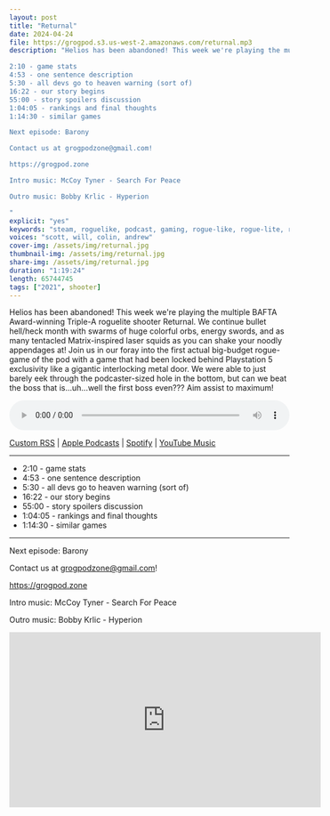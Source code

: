 ```yaml
---
layout: post
title: "Returnal"
date: 2024-04-24
file: https://grogpod.s3.us-west-2.amazonaws.com/returnal.mp3
description: "Helios has been abandoned! This week we're playing the multiple BAFTA Award-winning Triple-A roguelite shooter Returnal. We continue bullet hell/heck month with swarms of huge colorful orbs, energy swords, and as many tentacled Matrix-inspired laser squids as you can shake your noodly appendages at! Join us in our foray into the first actual big-budget rogue-game of the pod with a game that had been locked behind Playstation 5 exclusivity like a gigantic interlocking metal door. We were able to just barely eek through the podcaster-sized hole in the bottom, but can we beat the boss that is...uh...well the first boss even??? Aim assist to maximum!

2:10 - game stats
4:53 - one sentence description
5:30 - all devs go to heaven warning (sort of)
16:22 - our story begins
55:00 - story spoilers discussion
1:04:05 - rankings and final thoughts
1:14:30 - similar games

Next episode: Barony

Contact us at grogpodzone@gmail.com!

https://grogpod.zone

Intro music: McCoy Tyner - Search For Peace

Outro music: Bobby Krlic - Hyperion

"
explicit: "yes" 
keywords: "steam, roguelike, podcast, gaming, rogue-like, rogue-lite, roguelite"
voices: "scott, will, colin, andrew"
cover-img: /assets/img/returnal.jpg
thumbnail-img: /assets/img/returnal.jpg
share-img: /assets/img/returnal.jpg
duration: "1:19:24"
length: 65744745 
tags: ["2021", shooter]
---
```


Helios has been abandoned! This week we're playing the multiple BAFTA Award-winning Triple-A roguelite shooter Returnal. We continue bullet hell/heck month with swarms of huge colorful orbs, energy swords, and as many tentacled Matrix-inspired laser squids as you can shake your noodly appendages at! Join us in our foray into the first actual big-budget rogue-game of the pod with a game that had been locked behind Playstation 5 exclusivity like a gigantic interlocking metal door. We were able to just barely eek through the podcaster-sized hole in the bottom, but can we beat the boss that is...uh...well the first boss even??? Aim assist to maximum!

<div class="container">
  <audio controls style="width: 100%;">
    <source src="https://grogpod.s3.us-west-2.amazonaws.com/returnal.mp3" type="audio/mpeg">
  </audio>
</div>

[Custom RSS](https://grogpod.zone/feed.xml) | [Apple Podcasts](https://podcasts.apple.com/us/podcast/grogpod/id1650474911) | [Spotify](https://open.spotify.com/show/655SEhPUWIC77oO3hILe0b) | [YouTube Music](https://music.youtube.com/playlist?list=PL-ShOmyMvd4jYFChE6tgj0JYG8RKK4xe0) 

---
* 2:10 - game stats
* 4:53 - one sentence description
* 5:30 - all devs go to heaven warning (sort of)
* 16:22 - our story begins
* 55:00 - story spoilers discussion
* 1:04:05 - rankings and final thoughts
* 1:14:30 - similar games

---



Next episode: Barony

Contact us at grogpodzone@gmail.com!

https://grogpod.zone

Intro music: McCoy Tyner - Search For Peace

Outro music: Bobby Krlic - Hyperion

<div class="embed-responsive embed-responsive-16by9">
<iframe width="560" height="315" src="https://www.youtube.com/embed/xxxxxx" title="YouTube video player" frameborder="0" allow="accelerometer; autoplay; clipboard-write; encrypted-media; gyroscope; picture-in-picture" allowfullscreen></iframe>
</div>
